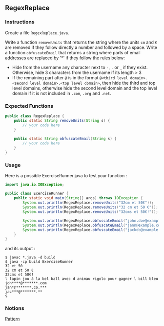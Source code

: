 ## RegexReplace

### Instructions

Create a file `RegexReplace.java`.

Write a function `removeUnits` that returns the string where the units `cm` and `€` are removed if they follow directly a number and followed by a space.
Write a function `obfuscateEmail` that returns a string where parts of email addresses are replaced by '*' if they follow the rules below:
- Hide from the username any character next to `-`,  `.` or `_` if they exist. Otherwise, hide 3 characters from the username if its length > 3
- If the remaining part after `@` is in the format `@<third level domain>.<second level domain>.<top level domain>`, then hide the third and top level domains, otherwise hide the second level domain and the top level domain if it is not included in `.com`, `.org` and `.net`.

### Expected Functions
```java
public class RegexReplace {
    public static String removeUnits(String s) {
        // your code here
    }
    
    public static String obfuscateEmail(String s) {
        // your code here
    }
}
```

### Usage

Here is a possible ExerciseRunner.java to test your function
: 
```java
import java.io.IOException;

public class ExerciseRunner {
    public static void main(String[] args) throws IOException {
        System.out.println(RegexReplace.removeUnits("32cm et 50€"));
        System.out.println(RegexReplace.removeUnits("32 cm et 50 €"));
        System.out.println(RegexReplace.removeUnits("32cms et 50€!"));
        
        System.out.println(RegexReplace.obfuscateEmail("john.doe@example.com"));
        System.out.println(RegexReplace.obfuscateEmail("jann@example.co.org"));
        System.out.println(RegexReplace.obfuscateEmail("jackob@example.fr"));
    }
}
```
          
and its output :
```shell
$ javac *.java -d build
$ java -cp build ExerciseRunner 
32 et 50
32 cm et 50 €
32cms et 50€!
l lapin jou à la bel ball avec d animau rigolo pour gagner l bill bleu
joh****@*******.com
jan*@*******.co.***
jac***@*******.**
$ 
```

### Notions
[Pattern](https://docs.oracle.com/en/java/javase/17/docs/api/java.base/java/util/regex/Pattern.html)  

